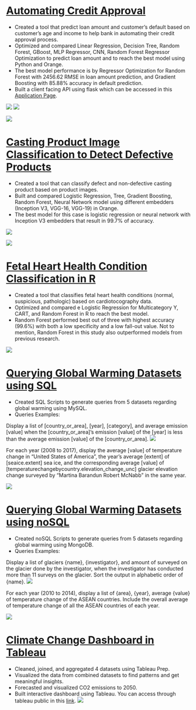 # [Automating Credit Approval](https://github.com/Natashyatiro/Automating-Credit-Approval)
* Created a tool that predict loan amount and customer’s default based on customer’s age and income to help bank in automating their credit approval process.
*	Optimized and compared Linear Regression, Decision Tree, Random Forest, GBoost, MLP Regressor, CNN, Random Forest Regressor Optimization to predict loan amount and to reach the best model using Python and Orange.
*	The best model performance is by Regressor Optimization for Random Forest with 2456.62 RMSE in loan amount prediction, and Gradient Boosting with 85.88% accuracy in default prediction.
* Built a client facing API using flask which can be accessed in this [Application Page](https://credit-approval-natashya.herokuapp.com).

![](/images/vis1.png)
![](/images/vis2.png)

![](/images/resul2.png)

# [Casting Product Image Classification to Detect Defective Products](https://github.com/Natashyatiro/Casting-Product-Image-Classification)
*	Created a tool that can classify defect and non-defective casting product based on product images.
*	Built and compared Logistic Regression, Tree, Gradient Boosting, Random Forest, Neural Network model using different embedders (Inception V3, VGG-16, VGG-19) in Orange.
*	The best model for this case is logistic regression or neural network with Inception V3 embedders that result in 99.7% of accuracy.

![](/images/orange.png)

![](/images/result_orange.png)

# [Fetal Heart Health Condition Classification in R](https://github.com/Natashyatiro/Fetal-Heart-Health-Condition-Classification-)
*	Created a tool that classifies fetal heart health conditions (normal, suspicious, pathologic) based on cardiotocography data.
*	Optimized and compared e Logistic Regression for Multicategory Y, CART, and Random Forest in R to reach the best model.
* Random Forest performed best out of three with highest accuracy (99.6%) with both a low specificity and a low fall-out value. Not to mention, Random Forest in this study also outperformed models from previous research.

![](/images/result_r.png)

# [Querying Global Warming Datasets using SQL](https://github.com/Natashyatiro/Querying-Global-Warming-Datasets-using-SQL)
* Created SQL Scripts to generate queries from 5 datasets regarding global warming using MySQL.
* Queries Examples:

Display a list of [country_or_area], [year], [category], and average emission [value] when the [country_or_area]’s emission [value] of the [year] is less than the average emission [value] of the [country_or_area].
![](/images/sql1.png)

For each year (2008 to 2017), display the average [value] of temperature change in “United States of America”, the year’s average [extent] of [seaice.extent] sea ice, and the corresponding average [value] of [temperaturechangebycountry.elevation_change_unc] glacier elevation change surveyed by “Martina Barandun Robert McNabb” in the same year.

![](/images/sql2.png)


# [Querying Global Warming Datasets using noSQL](https://github.com/Natashyatiro/Querying-Global-Warming-Datasets-in-noSQL)
* Created noSQL Scripts to generate queries from 5 datasets regarding global warming using MongoDB.
* Queries Examples:

Display a list of glaciers {name}, {investigator}, and amount of surveyed on the glacier done by the investigator, when the investigator has conducted more than 11 surveys on the glacier. Sort the output in alphabetic order of {name}.
![](/images/nosql1.png)

For each year (2010 to 2014), display a list of {area}, {year}, average {value} of temperature change of the ASEAN countries. Include the overall average of temperature change of all the ASEAN countries of each year.

![](/images/nosql2.png)

# [Climate Change Dashboard in Tableau](https://github.com/Natashyatiro/Climate-Change-Dashboard-in-Tableau)
*	Cleaned, joined, and aggregated 4 datasets using Tableau Prep.
*	Visualized the data from combined datasets to find patterns and get meaningful insights.
*	Forecasted and visualized CO2 emissions to 2050.
*	Built interactive dashboard using Tableau. You can access through tableau public in this [link](https://public.tableau.com/views/WhoisResponsibleforClimateChange/Dashboard1?:language=en-US&publish=yes&:display_count=n&:origin=viz_share_link).
![](/images/Group%205%20Tableau%20Vfinal_page-0001.jpg)
